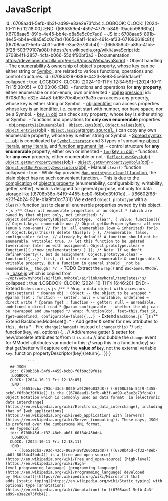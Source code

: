 # JavaScript
id:: 6708aad1-5efb-4b3f-ad99-e3ae2e73fcb4
:LOGBOOK:
CLOCK: [2024-10-11 Fri 12:18:00]
:END:
((665359e4-4597-4775-b849-f9acbb98960a)) ((6708aae5-891b-4e45-bb4e-d8a5e5c0c7ad))
	- JS
	  id:: 6708aae5-891b-4e45-bb4e-d8a5e5c0c7ad
	  ((665c9af1-1ce2-461c-af33-671690618c8f)) ((6708aad1-5efb-4b3f-ad99-e3ae2e73fcb4))
	- ((665359c0-a89a-41b5-9f28-503f79107a08)) https://en.wikipedia.org/wiki/JavaScript
	  id:: 6708b4f1-2857-4cfa-b066-55d4f90bf3a3
	- Documentation: https://developer.mozilla.org/en-US/docs/Web/JavaScript
	- Object handling
		- The [enumerability & ownership](https://developer.mozilla.org/en-US/docs/Web/JavaScript/Enumerability_and_ownership_of_properties) of object's property, whose key can be either string or [Symbol](https://developer.mozilla.org/en-US/docs/Web/JavaScript/Reference/Global_Objects/Symbol), are related to various functions, operations and control structures.
		  id:: 6708b829-9386-4423-8e93-5ce50c1ace1f
		  collapsed:: true
		  :LOGBOOK:
		  CLOCK: [2024-10-11 Fri 12:34:59]--[2024-10-11 Fri 15:38:05] =>  03:03:06
		  :END:
			- functions and operations for **any property**, either enumerable or non-enum, own or inherited
				- [obj[expression]](https://developer.mozilla.org/en-US/docs/Web/JavaScript/Reference/Operators/Property_accessors#bracket_notation)
				  id:: 6708d19a-e32e-44a8-bb16-70e4beb79a3b
				  can access any property, whose key is either string or Symbol.
				- [obj.identifier](https://developer.mozilla.org/en-US/docs/Web/JavaScript/Reference/Operators/Property_accessors#dot_notation)
				  can access properties whose key is an [identifier](https://developer.mozilla.org/en-US/docs/Web/JavaScript/Reference/Lexical_grammar#identifiers), i.e. cannot start with number, nor have space, nor be a Symbol.
				- [key `in` obj](https://developer.mozilla.org/en-US/docs/Web/JavaScript/Reference/Operators/in)
				  can check any property, whose key is either string or Symbol.
			- functions and operations for **only own enumerable** properties
				- [obj.`propertyIsEnumerable`()](https://developer.mozilla.org/en-US/docs/Web/JavaScript/Reference/Global_Objects/Object/propertyIsEnumerable)
				- [`Object.keys`(obj)](https://developer.mozilla.org/en-US/docs/Web/JavaScript/Reference/Global_Objects/Object/keys), [`Object.values`(obj)](https://developer.mozilla.org/en-US/docs/Web/JavaScript/Reference/Global_Objects/Object/values), [`Object.entries`(obj)](https://developer.mozilla.org/en-US/docs/Web/JavaScript/Reference/Global_Objects/Object/entries)
				- [`Object.assign`(target, source1...)](https://developer.mozilla.org/en-US/docs/Web/JavaScript/Reference/Global_Objects/Object/assign)
				  can copy any own enumerable property, whose key is either string or Symbol.
				- [Spread syntax `...`obj](https://developer.mozilla.org/en-US/docs/Web/JavaScript/Reference/Operators/Spread_syntax)
				  is complicated by [`Symbol.iterator`](https://developer.mozilla.org/en-US/docs/Web/JavaScript/Reference/Global_Objects/Symbol/iterator) and 3 types of spreading: [object literals](https://developer.mozilla.org/en-US/docs/Web/JavaScript/Reference/Operators/Spread_syntax#spread_in_object_literals), [array literals](https://developer.mozilla.org/en-US/docs/Web/JavaScript/Reference/Operators/Spread_syntax#spread_in_array_literals), and [function argument list](https://developer.mozilla.org/en-US/docs/Web/JavaScript/Reference/Operators/Spread_syntax#spread_in_function_calls).
			- control structure for **any enumerable** property, either own or inherited
				- [`for`(key `in` obj)](https://developer.mozilla.org/en-US/docs/Web/JavaScript/Reference/Statements/for...in)
			- functions for **any own** property, either enumerable or not
				- [`Reflect.ownKeys`(obj)](https://developer.mozilla.org/en-US/docs/Web/JavaScript/Reference/Global_Objects/Reflect/ownKeys)
					- [`Object.getOwnPropertyNames`(obj)](https://developer.mozilla.org/en-US/docs/Web/JavaScript/Reference/Global_Objects/Object/getOwnPropertyNames)
					- [`Object.getOwnPropertySymbols`(obj)](https://developer.mozilla.org/en-US/docs/Web/JavaScript/Reference/Global_Objects/Object/getOwnPropertySymbols)
				- [`Object.getOwnPropertyDescriptors`(obj)](https://developer.mozilla.org/en-US/docs/Web/JavaScript/Reference/Global_Objects/Object/getOwnPropertyDescriptors)
		- Manual `clear()` function
		  collapsed:: true
			- While `Map` provides [`Map.prototype.clear()` function](https://developer.mozilla.org/en-US/docs/Web/JavaScript/Reference/Global_Objects/Map/clear), the [plain object](((6708b36b-54f9-4455-bcb0-f6fb0c39f01e))) has no such convenient function.
				- This is due to the [complication](((6708b829-9386-4423-8e93-5ce50c1ace1f))) of [object's property](https://developer.mozilla.org/en-US/docs/Web/JavaScript/Reference/Global_Objects/Object/defineProperty) (enumerability, configurabiblity, writability, getter, setter), which is designed for general purpose, not only for data storage like ((6708b36b-54f9-4455-bcb0-f6fb0c39f01e)).
			- ((66602f68-e23f-4b24-921e-b1a9fc0cc731)) We extend `Object.prototype` with a `clear()` function just to clear all enumerble properties owned by this object.
				- ```js
				  /** Clear all enumerable properties in an object
				   * (which are owned by that object only, not inherited)
				   */
				  Object.defineProperty(Object.prototype, 'clear', {
				    value: function(){
				      // Object.keys: enumerable own
				      // Object.getOwnPropertyNames: all own (enum & non-enum)
				      // for in: all enumerables (own & inherited)
				      for(p of Object.keys(this)){ delete this[p]; }
				    },
				    //enumerable: false, configurable: false, // already by default! A function should not be enumerable.
				    writable: true, // let this function to be updated (overriden) later on with assignment: Object.prototype.clear = function(){ /*new implementation*/ }
				  });
				  /* Note: If we don't defineProperty(), but do assignment
				    `Object.prototype.clear = function(){...}` first,
				    it will create an enumerable & configurable & writable property.
				    But a function in general should __not be enumerable__ though!
				  */
				  ```
		- TODO Extract the `wrap()` and `Backbone.MModel` in [_base.js](../assets/HTML/_base.js) which is copied from `~/opt/web/myhotel/airlink.myhotel/airlink/myhotel/templates/js/`
		  collapsed:: true
		  :LOGBOOK:
		  CLOCK: [2024-10-11 Fri 16:46:20]
		  :END:
			- Extend `Underscore.js`
			  ```js
			  /**
			  * Wrap a data object with accessors (get/setters)
			  * @param obj : Object -- the object to be wrapped
			  * @param fset : function -- setter: null = unwritable, undefined = direct write
			  * @param fget : function -- getter: null = unreadable, undefined = direct read
			  * @param configurable -- whether the obj can be rewrapped and unwrapped
			  */
			  wrap: function(obj, fset=this.fset_id, fget=undefined, configurable=false){...}
			  ```
			- Extend `Backbone.js`
			  ```js
			  /** Extend Backbone.Model.set():
			   * - Add getter & setter for new attributes to `this._data`
			   * - Fire `change(changed)` instead of `change(this)`
			   */
			  set: function(key, val, options) {...
			      // Add/remove getter & setter for new/obsolete attributes to/from `this.data`
			      //  and bubble the `change` event for MModel-attributes
			      var model = this;
			      // wrap this in a function(key) so that get/setter will capture only the **value of `key`**, not the external variable `key`.
			      function propertyDescriptor(key){return{...
			      }}
			  }
			  
			  ```
	- ## JSON
	  id:: 6708b36b-54f9-4455-bcb0-f6fb0c39f01e
	  :LOGBOOK:
	  CLOCK: [2024-10-11 Fri 12:18:05]
	  :END:
		- ((6651ecba-793d-43c5-8020-a9f260b032d8)) ((6708b36b-54f9-4455-bcb0-f6fb0c39f01e)) is the ((6708aad1-5efb-4b3f-ad99-e3ae2e73fcb4)) Object Notation which is commonly used as data format  in [electronic data interchange](https://en.wikipedia.org/wiki/Electronic_data_interchange), including that of [web applications](https://en.wikipedia.org/wiki/Web_application) with [servers](https://en.wikipedia.org/wiki/Server_(computing)). These days, JSON is prefered over the cumbersome XML format.
	- ## TypeScript
	  id:: 6708b45d-cf32-48eb-ab0f-60f34c45bdc4
	  :LOGBOOK:
	  CLOCK: [2024-10-11 Fri 12:18:11]
	  :END:
		- ((6651ecba-793d-43c5-8020-a9f260b032d8)) ((6708b45d-cf32-48eb-ab0f-60f34c45bdc4)) is a [free and open-source](https://en.wikipedia.org/wiki/Free_and_open-source) [high-level](https://en.wikipedia.org/wiki/High-level_programming_language) [programming language](https://en.wikipedia.org/wiki/Programming_language) developed by [Microsoft](https://en.wikipedia.org/wiki/Microsoft) that adds [static typing](https://en.wikipedia.org/wiki/Static_typing) with optional type [annotations](https://en.wikipedia.org/wiki/Annotation) to ((6708aad1-5efb-4b3f-ad99-e3ae2e73fcb4)).